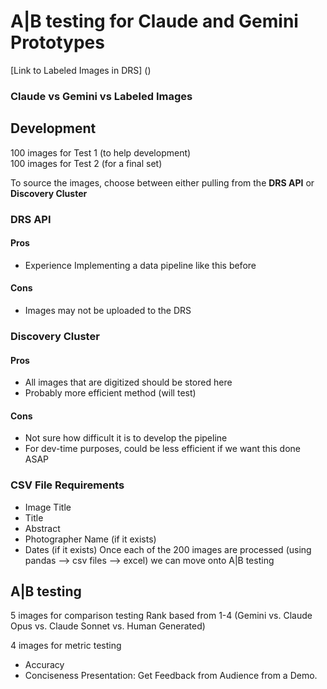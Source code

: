 # A|B testing for Claude and Gemini Prototypes
[Link to Labeled Images in DRS] () 
### Claude vs Gemini vs Labeled Images

## Development
100 images for Test 1 (to help development)  
100 images for Test 2 (for a final set)  

To source the images, choose between either pulling from the **DRS API** or **Discovery Cluster**  

### **DRS API**  
#### Pros  
  - Experience Implementing a data pipeline like this before
#### Cons  
  - Images may not be uploaded to the DRS


### **Discovery Cluster**  
#### Pros  
  - All images that are digitized should be stored here  
  - Probably more efficient method (will test)  
#### Cons  
  - Not sure how difficult it is to develop the pipeline  
  - For dev-time purposes, could be less efficient if we want this done ASAP  

### CSV File Requirements
  - Image Title
  - Title
  - Abstract
  - Photographer Name (if it exists)
  - Dates (if it exists)
Once each of the 200 images are processed (using pandas --> csv files --> excel) we can move onto A|B testing

## A|B testing
5 images for comparison testing
Rank based from 1-4 (Gemini vs. Claude Opus vs. Claude Sonnet vs. Human Generated)

4 images for metric testing
- Accuracy
- Conciseness
Presentation: Get Feedback from Audience from a Demo.
